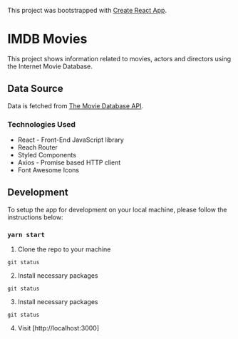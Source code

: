 This project was bootstrapped with [Create React App](https://github.com/facebook/create-react-app).

# IMDB Movies

This project shows information related to movies, actors and directors using the Internet Movie Database.

## Data Source

Data is fetched from [The Movie Database API](https://developers.themoviedb.org/3/getting-started/introduction).

### Technologies Used

* React - Front-End JavaScript library
* Reach Router
* Styled Components
* Axios - Promise based HTTP client
* Font Awesome Icons

## Development

To setup the app for development on your local machine, please follow the instructions below:

### `yarn start`

1. Clone the repo to your machine

`git status`

2. Install necessary packages

`git status`

3. Install necessary packages

`git status`

4. Visit [http://localhost:3000]



